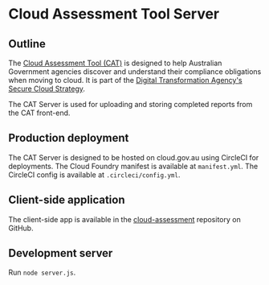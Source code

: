 # Cloud Assessment Tool Server

## Outline

The [Cloud Assessment Tool (CAT)](assess.cloud.gov.au) is designed to help Australian Government agencies discover and understand their compliance obligations when moving to cloud. It is part of the [Digital Transformation Agency's](dta.gov.au) [Secure Cloud Strategy](https://www.dta.gov.au/what-we-do/policies-and-programs/secure-cloud/).

The CAT Server is used for uploading and storing completed reports from the CAT front-end.

## Production deployment

The CAT Server is designed to be hosted on cloud.gov.au using CircleCI for deployments. The Cloud Foundry manifest is available at `manifest.yml`. The CircleCI config is available at `.circleci/config.yml`.

## Client-side application

The client-side app is available in the [cloud-assessment](https://github.com/govau/cloud-assessment) repository on GitHub.

## Development server

Run `node server.js`.